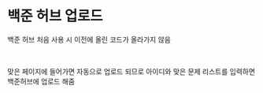# 백준 허브 업로드

백준 허브 처음 사용 시 이전에 올린 코드가 올라가지 않음

<br>

맞은 페이지에 들어가면 자동으로 업로드 되므로 아이디와 맞은 문제 리스트를 입력하면 백준허브에 업로드 해줌

